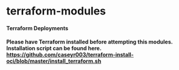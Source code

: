 # terraform-modules
#### Terraform Deployments
#### Please have Terraform installed before attempting this modules. Installation script can be found here. https://github.com/caseyr003/terraform-install-oci/blob/master/install_terraform.sh

